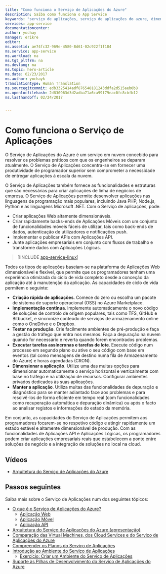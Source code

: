 ```yaml
---
title: "Como funciona o Serviço de Aplicações do Azure"
description: Saiba como funciona o App Service
keywords: "serviço de aplicações, serviço de aplicações do azure, dimensionar, dimensionável, plano do serviço de aplicações, custo do serviço de aplicações"
services: app-service
documentationcenter: 
author: yochay
manager: erikre
editor: 
ms.assetid: ae74fc32-969e-4580-8d61-02c922f1f184
ms.service: app-service
ms.workload: na
ms.tgt_pltfrm: na
ms.devlang: na
ms.topic: hero-article
ms.date: 02/23/2017
ms.author: yochayk
translationtype: Human Translation
ms.sourcegitcommit: edb3325414adf876548181243ddfa2d515aeb0b8
ms.openlocfilehash: 2d830963d3d2adba71a6ca99f79eac0fc8cbfb12
ms.lasthandoff: 02/24/2017


---
```

# <a name="how-app-service-works"></a>Como funciona o Serviço de Aplicações
O Serviço de Aplicações do Azure é um serviço em nuvem concebido para resolver os problemas práticos com que os engenheiros se deparam atualmente.
O Serviço de Aplicações concentra-se em fornecer uma produtividade de programador superior sem comprometer a necessidade de entregar aplicações à escala da nuvem. 

O Serviço de Aplicações também fornece as funcionalidades e estruturas que são necessárias para criar aplicações de linha de negócios de empresa. O Serviço de Aplicações permite desenvolver aplicações nas linguagens de programação mais populares, incluindo Java PHP, Node.js, Python e as linguagens Microsoft .NET. Com o Serviço de aplicações, pode:

* Criar aplicações Web altamente dimensionáveis.
* Criar rapidamente backs-ends de Aplicações Móveis com um conjunto de funcionalidades móveis fáceis de utilizar, tais como back-ends de dados, autenticação de utilizadores e notificações push.
* Implementar e publicar APIs com Aplicações API.
* Junte aplicações empresariais em conjunto com fluxos de trabalho e transforme dados com Aplicações Lógicas.

> [!INCLUDE [app-service-linux](../../includes/app-service-linux.md)]
> 
> 

Todos os tipos de aplicações baseiam-se na plataforma de Aplicações Web dimensionável e flexível, que permite que os programadores tenham uma experiência otimizada do ciclo de vida completo desde a conceção da aplicação até à manutenção da aplicação. As capacidades de ciclo de vida permitem o seguinte:

* **Criação rápida de aplicações**. Comece do zero ou escolha um pacote de sistema de suporte operacional (OSS) no Azure Marketplace.
* **Implementação contínua**. Implemente automaticamente o novo código de soluções de controlo de origem populares, tais como TFS, GitHub e Bitbucket, e sincronize conteúdo de serviços de armazenamento online como o OneDrive e o Dropbox.
* **Testar na produção**. Crie facilmente ambientes de pré-produção e faça a gestão do tráfego que entra nos mesmos. Faça a depuração na nuvem quando for necessário e reverta quando forem encontrados problemas.
* **Executar tarefas assíncronas e tarefas de lote**. Execute código num processo em segundo plano ou ative o seu código com base em eventos (tal como mensagens de destino numa fila de Armazenamento do Azure) e horas agendadas (CRON).
* **Dimensionar a aplicação**. Utilize uma das muitas opções para dimensionar automaticamente o serviço horizontal e verticalmente com base no tráfego e na utilização de recursos. Configurar ambientes privados dedicados às suas aplicações.   
* **Manter a aplicação**. Utiliza muitas das funcionalidades de depuração e diagnóstico para se manter adiantado face aos problemas e para resolvê-los de forma eficiente em tempo real (com funcionalidades como recuperação automática e depuração dinâmica) ou após o facto ao analisar registos e informações do estado da memória.

Em conjunto, as capacidades do Serviço de Aplicações permitem aos programadores focarem-se no respetivo código e atingir rapidamente um estado estável e altamente dimensionável de produção. Com as funcionalidades de Aplicações API e Aplicações Lógicas, os programadores podem criar aplicações empresariais reais que estabelecem a ponte entre soluções de negócio e a integração de soluções no local na cloud. 

## <a name="videos"></a>Vídeos
* [Arquitetura do Serviço de Aplicações do Azure](https://azure.microsoft.com/documentation/videos/why-azure-web-sites-plus-architecture/)

## <a name="next-steps"></a>Passos seguintes

Saiba mais sobre o Serviço de Aplicações num dos seguintes tópicos:

* [O que é o Serviço de Aplicações do Azure?](app-service-value-prop-what-is.md)
  * [Aplicação Web](../app-service-web/app-service-web-overview.md)
  * [Aplicação Móvel](../app-service-mobile/app-service-mobile-value-prop.md)
  * [Aplicação API](../app-service-api/app-service-api-apps-why-best-platform.md)
* [Arquitetura do Serviço de Aplicações do Azure (apresentação)](http://www.slideshare.net/maartenba/windows-azure-web-sites-things-they-dont-teach-kids-in-school-comunity-day-2013)
* [Comparação das Virtual Machines, dos Cloud Services e do Serviço de Aplicações do Azure](../app-service-web/choose-web-site-cloud-service-vm.md)
* [Compreender os Planos do Serviço de Aplicações](azure-web-sites-web-hosting-plans-in-depth-overview.md)
* [Introdução ao Ambiente do Serviço de Aplicações](../app-service-web/app-service-app-service-environment-intro.md)
  * [Exercício: Criar um Ambiente do Serviço de Aplicações](../app-service-web/app-service-web-how-to-create-an-app-service-environment.md)
* [Suporte às Pilhas de Desenvolvimento do Serviço de Aplicações do Azure](https://azure.microsoft.com/blog/windows-azure-websites-development-stacks-support/)




